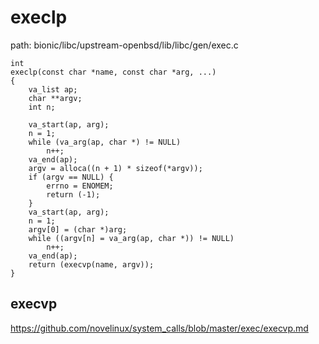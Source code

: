 execlp
========================================

path: bionic/libc/upstream-openbsd/lib/libc/gen/exec.c
```
int
execlp(const char *name, const char *arg, ...)
{
    va_list ap;
    char **argv;
    int n;

    va_start(ap, arg);
    n = 1;
    while (va_arg(ap, char *) != NULL)
        n++;
    va_end(ap);
    argv = alloca((n + 1) * sizeof(*argv));
    if (argv == NULL) {
        errno = ENOMEM;
        return (-1);
    }
    va_start(ap, arg);
    n = 1;
    argv[0] = (char *)arg;
    while ((argv[n] = va_arg(ap, char *)) != NULL)
        n++;
    va_end(ap);
    return (execvp(name, argv));
}
```

execvp
----------------------------------------

https://github.com/novelinux/system_calls/blob/master/exec/execvp.md
